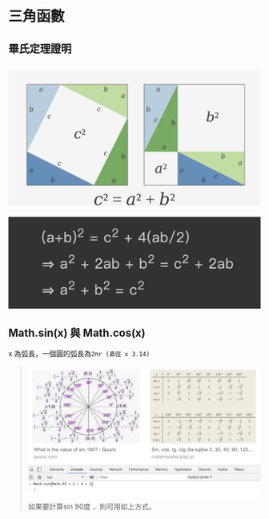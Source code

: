 # 三角函數

## 畢氏定理證明

## ![](.gitbook/assets/螢幕快照%202019-05-24%20下午1.33.27.png)

![](.gitbook/assets/螢幕快照%202019-05-24%20下午1.34.01.png)

## Math.sin\(x\) 與 Math.cos\(x\)

x 為弧長，一個圓的弧長為`2πr (直徑 x 3.14)`

> ![](.gitbook/assets/螢幕快照%202019-05-16%20上午11.43.52.png)如果要計算sin 90度 ，則可用如上方式。

